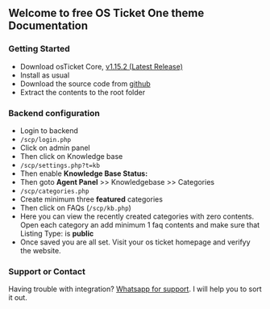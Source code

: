 ## Welcome to free OS Ticket One theme Documentation

### Getting Started
- Download osTicket Core, [v1.15.2 (Latest Release)](https://osticket.com/download/)
- Install as usual
- Download the source code from [github](https://github.com/Zaliyo/osticket-one)
- Extract the contents to the root folder

### Backend configuration
- Login to backend
- `/scp/login.php`
- Click on admin panel
- Then click on Knowledge base
- `/scp/settings.php?t=kb`
- Then enable **Knowledge Base Status:**
- Then goto **Agent Panel** >> Knowledgebase >> Categories
- `/scp/categories.php`
- Create minimum three **featured** categories
- Then click on FAQs (`/scp/kb.php`)
- Here you can view the recently created categories with zero  contents. Open each category an add minimum 1 faq contents and make sure that Listing Type: is **public**
- Once saved you are all set. Visit your os ticket homepage and verifyy the website.


### Support or Contact

Having trouble with integration? [Whatsapp for support](https://wa.me/91729323615). I will help you to sort it out.
